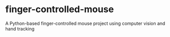 # finger-controlled-mouse
A Python-based finger-controlled mouse project using computer vision and hand tracking
